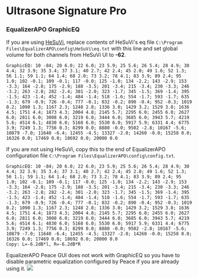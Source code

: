 # Ultrasone Signature Pro
### EqualizerAPO GraphicEQ
If you are using [HeSuVi](https://sourceforge.net/projects/hesuvi/), replace contents of HeSuVi's eq file `C:\Program Files\EqualizerAPO\config\HeSuVi\eq.txt` with this line and set global volume for both channels from HeSuVi UI to **-62**.
```
GraphicEQ: 10 -84; 20 6.0; 22 6.0; 23 5.9; 25 5.6; 26 5.4; 28 4.9; 30 4.4; 32 3.9; 35 3.4; 37 3.1; 40 2.7; 42 2.4; 45 2.0; 49 1.6; 52 1.3; 56 1.1; 59 1.1; 64 1.4; 68 2.0; 73 3.2; 78 4.1; 83 3.9; 89 2.4; 95 1.0; 102 -0.1; 109 -0.1; 117 -0.0; 125 -1.0; 134 -2.2; 143 -2.9; 153 -3.3; 164 -2.8; 175 -2.9; 188 -3.5; 201 -3.4; 215 -3.4; 230 -3.3; 246 -3.2; 263 -2.8; 282 -2.4; 301 -2.0; 323 -1.7; 345 -1.5; 369 -1.4; 395 -1.5; 423 -1.4; 452 -1.4; 484 -1.4; 518 -1.6; 554 -1.7; 593 -1.7; 635 -1.3; 679 -0.9; 726 -0.4; 777 -0.1; 832 -0.2; 890 -0.4; 952 -0.3; 1019 0.2; 1090 1.3; 1167 2.3; 1248 2.8; 1336 3.0; 1429 3.2; 1529 3.8; 1636 4.5; 1751 4.4; 1873 4.3; 2004 4.8; 2145 5.7; 2295 6.0; 2455 6.0; 2627 6.0; 2811 6.0; 3008 6.0; 3219 6.0; 3444 6.0; 3685 6.0; 3943 5.7; 4219 5.6; 4514 6.1; 4830 6.0; 5168 6.0; 5530 6.0; 5917 5.9; 6331 4.4; 6775 3.9; 7249 1.3; 7756 0.3; 8299 0.0; 8880 -0.0; 9502 -2.8; 10167 -5.6; 10879 -7.0; 11640 -6.4; 12455 -4.5; 13327 -2.0; 14260 -0.0; 15258 0.0; 16326 0.0; 17469 0.0; 18692 0.0; 20000 0.0
```
If you are not using HeSuVi, copy this to the end of EqualizerAPO configuration file `C:\Program Files\EqualizerAPO\config\config.txt`.
```
GraphicEQ: 10 -84; 20 6.0; 22 6.0; 23 5.9; 25 5.6; 26 5.4; 28 4.9; 30 4.4; 32 3.9; 35 3.4; 37 3.1; 40 2.7; 42 2.4; 45 2.0; 49 1.6; 52 1.3; 56 1.1; 59 1.1; 64 1.4; 68 2.0; 73 3.2; 78 4.1; 83 3.9; 89 2.4; 95 1.0; 102 -0.1; 109 -0.1; 117 -0.0; 125 -1.0; 134 -2.2; 143 -2.9; 153 -3.3; 164 -2.8; 175 -2.9; 188 -3.5; 201 -3.4; 215 -3.4; 230 -3.3; 246 -3.2; 263 -2.8; 282 -2.4; 301 -2.0; 323 -1.7; 345 -1.5; 369 -1.4; 395 -1.5; 423 -1.4; 452 -1.4; 484 -1.4; 518 -1.6; 554 -1.7; 593 -1.7; 635 -1.3; 679 -0.9; 726 -0.4; 777 -0.1; 832 -0.2; 890 -0.4; 952 -0.3; 1019 0.2; 1090 1.3; 1167 2.3; 1248 2.8; 1336 3.0; 1429 3.2; 1529 3.8; 1636 4.5; 1751 4.4; 1873 4.3; 2004 4.8; 2145 5.7; 2295 6.0; 2455 6.0; 2627 6.0; 2811 6.0; 3008 6.0; 3219 6.0; 3444 6.0; 3685 6.0; 3943 5.7; 4219 5.6; 4514 6.1; 4830 6.0; 5168 6.0; 5530 6.0; 5917 5.9; 6331 4.4; 6775 3.9; 7249 1.3; 7756 0.3; 8299 0.0; 8880 -0.0; 9502 -2.8; 10167 -5.6; 10879 -7.0; 11640 -6.4; 12455 -4.5; 13327 -2.0; 14260 -0.0; 15258 0.0; 16326 0.0; 17469 0.0; 18692 0.0; 20000 0.0
Copy: L=-6.2dB*l, R=-6.2dB*R
```
EqualizerAPO Peace GUI does not work with GraphicEQ so you have to disable parametric equalization configured by Peace if you are already using it.
![](https://raw.githubusercontent.com/jaakkopasanen/AutoEq/master/results/Sonoma%20Model%20One/innerfidelity/onear/Ultrasone%20Signature%20Pro/Ultrasone%20Signature%20Pro.png)
